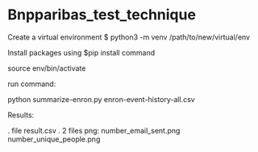 # Bnpparibas_test_technique

Create a virtual environment $ python3 -m venv /path/to/new/virtual/env

Install packages using $pip install <package> command

source env/bin/activate

run command:

python summarize-enron.py enron-event-history-all.csv 

Results:

. file result.csv
. 2 files png:  number_email_sent.png
                number_unique_people.png
